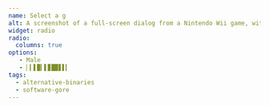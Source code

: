 ```yaml
---
name: Select a g
alt: A screenshot of a full-screen dialog from a Nintendo Wii game, with the prompt "Select a g". The two options are "male" which looks mostly normal except for a severely stretched-out 'man' icon behind the text, and another button which is vertically stretched off the top and bottom of the screen, obscures the rest of the prompt, and is unreadable.
widget: radio
radio:
  columns: true
options:
   - Male
   - ▏▎▌▉▎▌▊█▉▋▌▎
tags:
  - alternative-binaries
  - software-gore
---
```

